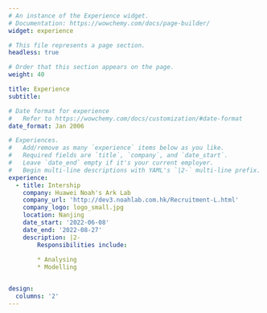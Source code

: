```yaml
---
# An instance of the Experience widget.
# Documentation: https://wowchemy.com/docs/page-builder/
widget: experience

# This file represents a page section.
headless: true

# Order that this section appears on the page.
weight: 40

title: Experience
subtitle:

# Date format for experience
#   Refer to https://wowchemy.com/docs/customization/#date-format
date_format: Jan 2006

# Experiences.
#   Add/remove as many `experience` items below as you like.
#   Required fields are `title`, `company`, and `date_start`.
#   Leave `date_end` empty if it's your current employer.
#   Begin multi-line descriptions with YAML's `|2-` multi-line prefix.
experience:
  - title: Intership
    company: Huawei Noah's Ark Lab
    company_url: 'http://dev3.noahlab.com.hk/Recruitment-L.html'
    company_logo: logo_small.jpg
    location: Nanjing
    date_start: '2022-06-08'
    date_end: '2022-08-27'
    description: |2-
        Responsibilities include:
        
        * Analysing
        * Modelling


design:
  columns: '2'
---
```

